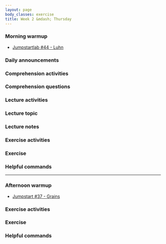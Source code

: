 ```yaml
---
layout: page
body_classes: exercise
title: Week 2 &mdash; Thursday
---
```


### Morning warmup

* [Jumpstartlab #44 - Luhn](https://github.com/JumpstartLab/warmup-exercises/tree/master/44-luhn)

### Daily announcements
### Comprehension activities
### Comprehension questions
### Lecture activities
### Lecture topic
### Lecture notes
### Exercise activities
### Exercise
### Helpful commands

***

### Afternoon warmup

* [Jumpstart #37 - Grains](https://github.com/JumpstartLab/warmup-exercises/tree/master/37-grains)

### Exercise activities
### Exercise
### Helpful commands